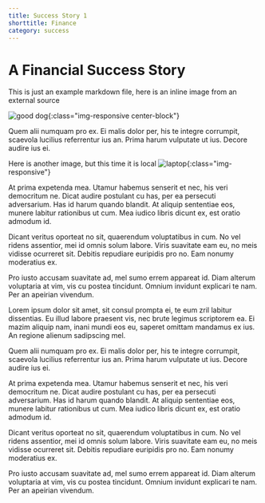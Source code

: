 ```yaml
---
title: Success Story 1
shorttitle: Finance
category: success
---
```

# A Financial Success Story

This is just an example markdown file, here is an inline image from an external
source

![good dog](http://i.imgur.com/wNk88VW.png){:class="img-responsive center-block"}

Quem alii numquam pro ex. Ei malis dolor per, his te integre corrumpit, scaevola
lucilius referrentur ius an. Prima harum vulputate ut ius. Decore audire ius ei.

Here is another image, but this time it is local
![laptop](/img/header.jpg){:class="img-responsive"}

At prima expetenda mea. Utamur habemus senserit et nec, his veri democritum ne.
Dicat audire postulant cu has, per ea persecuti adversarium. Has id harum quando
blandit. At aliquip sententiae eos, munere labitur rationibus ut cum. Mea iudico
libris dicunt ex, est oratio admodum id.

Dicant veritus oporteat no sit, quaerendum voluptatibus in cum. No vel ridens
assentior, mei id omnis solum labore. Viris suavitate eam eu, no meis vidisse
ocurreret sit. Debitis repudiare euripidis pro no. Eam nonumy moderatius ex.

Pro iusto accusam suavitate ad, mel sumo errem appareat id. Diam alterum
voluptaria at vim, vis cu postea tincidunt. Omnium invidunt explicari te nam.
Per an apeirian vivendum.


Lorem ipsum dolor sit amet, sit consul prompta ei, te eum zril labitur
dissentias. Eu illud labore praesent vis, nec brute legimus scriptorem ea. Ei
mazim aliquip nam, inani mundi eos eu, saperet omittam mandamus ex ius. An
regione alienum sadipscing mel.

Quem alii numquam pro ex. Ei malis dolor per, his te integre corrumpit, scaevola
lucilius referrentur ius an. Prima harum vulputate ut ius. Decore audire ius ei.

At prima expetenda mea. Utamur habemus senserit et nec, his veri democritum ne.
Dicat audire postulant cu has, per ea persecuti adversarium. Has id harum quando
blandit. At aliquip sententiae eos, munere labitur rationibus ut cum. Mea iudico
libris dicunt ex, est oratio admodum id.

Dicant veritus oporteat no sit, quaerendum voluptatibus in cum. No vel ridens
assentior, mei id omnis solum labore. Viris suavitate eam eu, no meis vidisse
ocurreret sit. Debitis repudiare euripidis pro no. Eam nonumy moderatius ex.

Pro iusto accusam suavitate ad, mel sumo errem appareat id. Diam alterum
voluptaria at vim, vis cu postea tincidunt. Omnium invidunt explicari te nam.
Per an apeirian vivendum.
